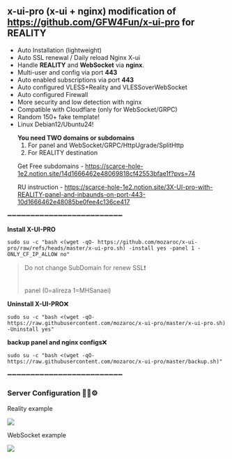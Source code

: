 ## x-ui-pro (x-ui + nginx) modification of https://github.com/GFW4Fun/x-ui-pro for REALITY
- Auto Installation (lightweight)
- Auto SSL renewal / Daily reload Nginx X-ui
- Handle **REALITY** and **WebSocket** via **nginx**.
- Multi-user and config via port **443**
- Auto enabled subscriptions via port **443**
- Auto configured VLESS+Reality and VLESSoverWebSocket
- Auto configured Firewall
- More security and low detection with nginx
- Compatible with Cloudflare (only for WebSocket/GRPC)
- Random 150+ fake template!
- Linux Debian12/Ubuntu24!
  >
   **You need TWO domains or subdomains**
  1. For panel and WebSocket/GRPC/HttpUgrade/SplitHttp
  2. For REALITY destination
  >
  Get Free subdomains - https://scarce-hole-1e2.notion.site/14d1666462e48069818cf42553bfae1f?pvs=74
  >
  RU instruction - https://scarce-hole-1e2.notion.site/3X-UI-pro-with-REALITY-panel-and-inbaunds-on-port-443-10d1666462e48085be0fee4c136ce417
  
➖➖➖➖➖➖➖➖➖➖➖➖➖➖➖➖➖➖➖➖➖➖➖➖➖

**Install X-UI-PRO**

```
sudo su -c "bash <(wget -qO- https://github.com/mozaroc/x-ui-pro/raw/refs/heads/master/x-ui-pro.sh) -install yes -panel 1 -ONLY_CF_IP_ALLOW no"
```
> 
> Do not change SubDomain for renew SSL❗
> ##
> panel (0=alireza 1=MHSanaei)
> 

**Uninstall X-UI-PRO**:x:
```
sudo su -c "bash <(wget -qO- https://raw.githubusercontent.com/mozaroc/x-ui-pro/master/x-ui-pro.sh) -Uninstall yes"
```

**backup panel and nginx configs**:x:
```
sudo su -c "bash <(wget -qO- https://raw.githubusercontent.com/mozaroc/x-ui-pro/master/backup.sh)"
```

➖➖➖➖➖➖➖➖➖➖➖➖➖➖➖➖➖➖➖➖➖➖➖➖➖
### Server Configuration :wrench:🐧⚙️
>
Reality example
>
![](https://github.com/mozaroc/x-ui-pro/blob/master/media/new_screen_old.png?raw=true)
>
WebSocket example
>
![](https://github.com/mozaroc/x-ui-pro/blob/master/media/vlessandws.png?raw=true)
